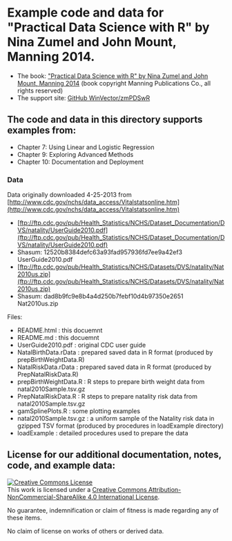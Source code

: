 

# Example code and data for "Practical Data Science with R" by Nina Zumel and John Mount, Manning 2014.


 * The book: ["Practical Data Science with R" by Nina Zumel and John Mount, Manning 2014](http://www.manning.com/zumel/)  (book copyright Manning Publications Co., all rights reserved)
 * The support site: [GitHub WinVector/zmPDSwR](https://github.com/WinVector/zmPDSwR)


## The code and data in this directory supports examples from:
 * Chapter 7: Using Linear and Logistic Regression
 * Chapter 9: Exploring Advanced Methods
 * Chapter 10: Documentation and Deployment


### Data


Data originally downloaded 4-25-2013 from [http://www.cdc.gov/nchs/data_access/Vitalstatsonline.htm](http://www.cdc.gov/nchs/data_access/Vitalstatsonline.htm)

 * [ftp://ftp.cdc.gov/pub/Health_Statistics/NCHS/Dataset_Documentation/DVS/natality/UserGuide2010.pdf](ftp://ftp.cdc.gov/pub/Health_Statistics/NCHS/Dataset_Documentation/DVS/natality/UserGuide2010.pdf)
 * Shasum: 12520b8384defc63a93fad957936fd7ee9a42ef3  UserGuide2010.pdf
 * [ftp://ftp.cdc.gov/pub/Health_Statistics/NCHS/Datasets/DVS/natality/Nat2010us.zip](ftp://ftp.cdc.gov/pub/Health_Statistics/NCHS/Datasets/DVS/natality/Nat2010us.zip)
 * Shasum: dad8b9fc9e8b4a4d250b7febf10d4b97350e2651  Nat2010us.zip

Files:

 * README.html : this docuemnt
 * README.md : this docuemnt
 * UserGuide2010.pdf : original CDC user guide
 * NatalBirthData.rData : prepared saved data in R format (produced by prepBirthWeightData.R)
 * NatalRiskData.rData : prepared saved data in R format (produced by PrepNatalRiskData.R)
 * prepBirthWeightData.R : R steps to prepare birth weight data from natal2010Sample.tsv.gz
 * PrepNatalRiskData.R : R steps to prepare natality risk data from natal2010Sample.tsv.gz
 * gamSplinePlots.R : some plotting examples
 * natal2010Sample.tsv.gz : a uniform sample of the Natality risk data in gzipped TSV format (produced by procedures in loadExample directory)
 * loadExample : detailed procedures used to prepare the data


## License for our additional documentation, notes, code, and example data: 

<a rel="license" href="http://creativecommons.org/licenses/by-nc-sa/4.0/"><img alt="Creative Commons License" style="border-width:0" src="http://i.creativecommons.org/l/by-nc-sa/4.0/88x31.png" /></a><br />This work is licensed under a <a rel="license" href="http://creativecommons.org/licenses/by-nc-sa/4.0/">Creative Commons Attribution-NonCommercial-ShareAlike 4.0 International License</a>.

No guarantee, indemnification or claim of fitness is made regarding any of these items.

No claim of license on works of others or derived data.
